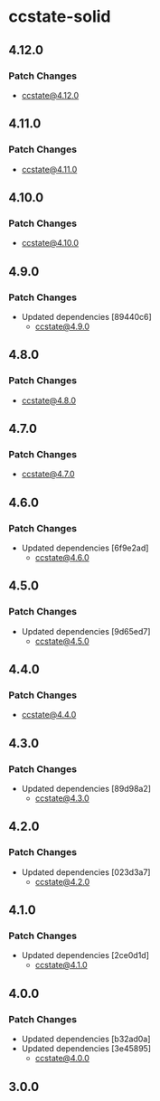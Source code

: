# ccstate-solid

## 4.12.0

### Patch Changes

- ccstate@4.12.0

## 4.11.0

### Patch Changes

- ccstate@4.11.0

## 4.10.0

### Patch Changes

- ccstate@4.10.0

## 4.9.0

### Patch Changes

- Updated dependencies [89440c6]
  - ccstate@4.9.0

## 4.8.0

### Patch Changes

- ccstate@4.8.0

## 4.7.0

### Patch Changes

- ccstate@4.7.0

## 4.6.0

### Patch Changes

- Updated dependencies [6f9e2ad]
  - ccstate@4.6.0

## 4.5.0

### Patch Changes

- Updated dependencies [9d65ed7]
  - ccstate@4.5.0

## 4.4.0

### Patch Changes

- ccstate@4.4.0

## 4.3.0

### Patch Changes

- Updated dependencies [89d98a2]
  - ccstate@4.3.0

## 4.2.0

### Patch Changes

- Updated dependencies [023d3a7]
  - ccstate@4.2.0

## 4.1.0

### Patch Changes

- Updated dependencies [2ce0d1d]
  - ccstate@4.1.0

## 4.0.0

### Patch Changes

- Updated dependencies [b32ad0a]
- Updated dependencies [3e45895]
  - ccstate@4.0.0

## 3.0.0
